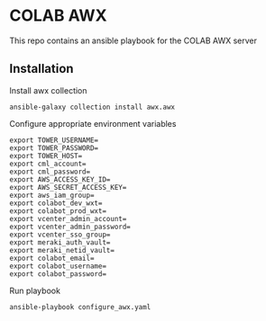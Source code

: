 # COLAB AWX
This repo contains an ansible playbook for the COLAB AWX server

## Installation
Install awx collection

    ansible-galaxy collection install awx.awx

Configure appropriate environment variables

    export TOWER_USERNAME=
    export TOWER_PASSWORD=
    export TOWER_HOST=
    export cml_account=
    export cml_password=
    export AWS_ACCESS_KEY_ID=
    export AWS_SECRET_ACCESS_KEY=
    export aws_iam_group=
    export colabot_dev_wxt=
    export colabot_prod_wxt=
    export vcenter_admin_account=
    export vcenter_admin_password=
    export vcenter_sso_group=
    export meraki_auth_vault=
    export meraki_netid_vault=
    export colabot_email=
    export colabot_username=
    export colabot_password=

Run playbook

    ansible-playbook configure_awx.yaml


